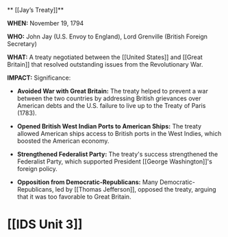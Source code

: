 ** [[Jay’s Treaty]]**

**WHEN:** November 19, 1794

**WHO:** John Jay (U.S. Envoy to England), Lord Grenville (British Foreign Secretary)

**WHAT:** A treaty negotiated between the [[United States]] and [[Great Britain]] that resolved outstanding issues from the Revolutionary War.

**IMPACT:** Significance: 

- **Avoided War with Great Britain:** The treaty helped to prevent a war between the two countries by addressing British grievances over American debts and the U.S. failure to live up to the Treaty of Paris (1783).

- **Opened British West Indian Ports to American Ships:** The treaty allowed American ships access to British ports in the West Indies, which boosted the American economy.

- **Strengthened Federalist Party:** The treaty's success strengthened the Federalist Party, which supported President [[George Washington]]'s foreign policy.

- **Opposition from Democratic-Republicans:** Many Democratic-Republicans, led by [[Thomas Jefferson]], opposed the treaty, arguing that it was too favorable to Great Britain.
# [[IDS Unit 3]]